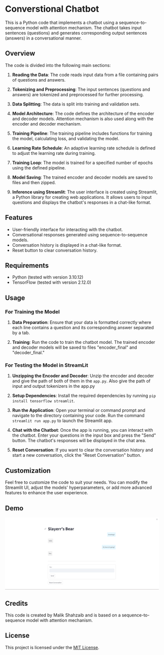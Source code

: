 # Converstional Chatbot

This is a Python code that implements a chatbot using a sequence-to-sequence model with attention mechanism. The chatbot takes input sentences (questions) and generates corresponding output sentences (answers) in a conversational manner.

## Overview

The code is divided into the following main sections:

1. **Reading the Data**: The code reads input data from a file containing pairs of questions and answers.

2. **Tokenizing and Preprocessing**: The input sentences (questions and answers) are tokenized and preprocessed for further processing.

3. **Data Splitting**: The data is split into training and validation sets.

4. **Model Architecture**: The code defines the architecture of the encoder and decoder models. Attention mechanism is also used along with the encoder and decoder mechanism.

5. **Training Pipeline**: The training pipeline includes functions for training the model, calculating loss, and validating the model.

6. **Learning Rate Schedule**: An adaptive learning rate schedule is defined to adjust the learning rate during training.

7. **Training Loop**: The model is trained for a specified number of epochs using the defined pipeline.

8. **Model Saving**: The trained encoder and decoder models are saved to files and then zipped.

9. **Inference using Streamlit**: The user interface is created using Streamlit, a Python library for creating web applications. It allows users to input questions and displays the chatbot's responses in a chat-like format.

## Features

- User-friendly interface for interacting with the chatbot.
- Conversational responses generated using sequence-to-sequence models.
- Conversation history is displayed in a chat-like format.
- Reset button to clear conversation history.

## Requirements

- Python (tested with version 3.10.12)
- TensorFlow (tested with version 2.12.0)

## Usage

### For Training the Model

1. **Data Preparation**: Ensure that your data is formatted correctly where each line contains a question and its corresponding answer separated by a tab.

2. **Training**: Run the code to train the chatbot model. The trained encoder and decoder models will be saved to files "encoder_final" and "decoder_final."

### For Testing the Model in StreamLit

1. **Unzipping the Encoder and Decoder**: Unzip the encoder and decoder and give the path of both of them in the `app.py`. Also give the path of input and output tokenizers in the app.py

2. **Setup Dependencies**: Install the required dependencies by running `pip install tensorflow streamlit`.

3. **Run the Application**: Open your terminal or command prompt and navigate to the directory containing your code. Run the command `streamlit run app.py` to launch the Streamlit app.

4. **Chat with the Chatbot**: Once the app is running, you can interact with the chatbot. Enter your questions in the input box and press the "Send" button. The chatbot's responses will be displayed in the chat area.

5. **Reset Conversation**: If you want to clear the conversation history and start a new conversation, click the "Reset Conversation" button.

## Customization

Feel free to customize the code to suit your needs. You can modify the Streamlit UI, adjust the models' hyperparameters, or add more advanced features to enhance the user experience.

## Demo

![Image](public/Demo.png)

## Credits

This code is created by Malik Shahzaib and is based on a sequence-to-sequence model with attention mechanism.

## License

This project is licensed under the [MIT License](LICENSE).
